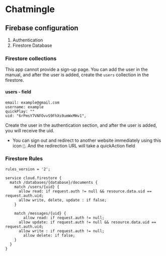 # Chatmingle

## Firebase configuration
1. Authentication
2. Firestore Database
### Firestore collections
This app cannot provide a sign-up page. You can add the user in the manual, and after the user is added, create the `users` collection in the firestore.
#### users - field
```
email: example@gmail.com
username: example
quickPlay: ""
uid: "6rPmsY7VNFOvvS9FhXs9umWxMHv1",
```
Create the user in the authentication section, and after the user is added, you will receive the uid.
- You can sign out and redirect to another website immediately using this icon `🚀`. And the redirection URL will take a quickAction field 

### Firestore Rules
```
rules_version = '2';

service cloud.firestore {
  match /databases/{database}/documents {
    match /users/{uid} {
      allow read: if request.auth != null && resource.data.uid == request.auth.uid;
      allow write, delete, update : if false;
    }
    
    match /messages/{uid} {
    	allow read: if request.auth != null;
      allow update: if request.auth != null && resource.data.uid == request.auth.uid;
      allow write : if request.auth != null;
    	allow delete: if false;
    }
  }
}
```
